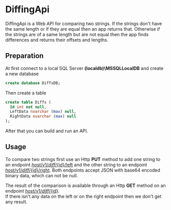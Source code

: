 # DiffingApi
DiffingApi is a Web API for comparing two strings. If the strings don't have the same length or if they are equal then an app returns that. Otherwise if the strings are of 
a same length but are not equal then the app finds differences and returns their offsets and lengths.

## Preparation
At first connect to a local SQL Server __(localdb)\MSSQLLocalDB__ and create a new database
```sql
create database DiffsDB;
```
Then create a table
```sql
create table Diffs (
  Id int not null,
  LeftData nvarchar (max) null,
  RightData nvarchar (max) null
);
```
After that you can build and run an API.

## Usage
To compare two strings first use an Http __PUT__ method to add one string to an endpoint 
[${host}/v1/diff/${id}/left](#put-leftdata) and the other string to an endpoint
[${host}/v1/diff/${id}/right](#put-rightdata). Both endpoints accept JSON with base64 encoded binary data, which can not be null.

The result of the comparison is available through an Http __GET__ method on an endpoint [${host}/v1/diff/${id}](#get-diff). \
If there isn't any data on the left or on the right endpoint then we don't get any result. 
